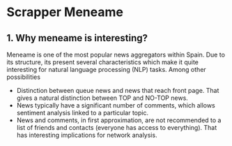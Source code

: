 # Scrapper Meneame

## 1. Why meneame is interesting?

Meneame is one of the most popular news aggregators within Spain. Due to its structure, its present several characteristics which make it quite interesting for natural language processing (NLP) tasks. Among other possibilities
  * Distinction between queue news and news that reach front page. That gives a natural distinction between TOP and NO-TOP news.
  * News typically have a significant number of comments, which allows sentiment analysis linked to a particular topic.
  *	News and comments, in first approximation, are not recommended to a list of friends and contacts (everyone has access to everything). That has interesting implications for network analysis.
